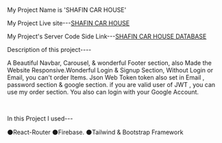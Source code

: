 My Project Name is 'SHAFIN CAR HOUSE'

My Project Live site---[SHAFIN CAR HOUSE](https://shafin-car-house.netlify.app/)

My Project's Server Code Side Link---[SHAFIN CAR HOUSE DATABASE](https://github.com/shafin009/SHAFIN-CAR-HOUSE-server-side)

Description of this project----
<br/>

A Beautiful Navbar, Carousel, & wonderful Footer section, also Made the Website Responsive.Wonderful Login & Signup Section, Without Login or Email, you can't order Items. Json Web Token token also set in Email , password section & google section. if you are valid user of JWT , you can use my order section. You also can login with your Google Account. 


<br/>

In this Project I used---
<br/>

⚫React-Router
⚫Firebase.
⚫Tailwind & Bootstrap Framework



